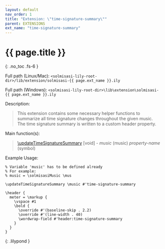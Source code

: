 ```yaml
---
layout: default
nav_order: 1
title: "Extension: \"time-signature-summary\""
parent: EXTENSIONS
ext_name: "time-signature-summary"
---
```


# {{ page.title }}
{: .no_toc .fs-6 }

<div class="code-example" markdown="1">

Full path (Linux/Mac): `<solmisasi-lily-root-dir>/lib/extension/solmisasi-{{ page.ext_name }}.ily`

Full path (Windows): `<solmisasi-lily-root-dir>\lib\extension\solmisasi-{{ page.ext_name }}.ily`

Description:
> This extension contains some necessary helper functions to summarize all time signature changes throughout the given music. The time signature summary is written to a custom header property.

Main function(s):
> [\updateTimeSignatureSummary](../../appendices/custom-functions/#updateTimeSignatureSummary) [void] - _music_ (music) _property-name_ (symbol)

Example Usage:
```
% Variable 'music' has to be defined already
% For example:
% music = \solmisasiMusic \mus

\updateTimeSignatureSummary \music #'time-signature-summary

\header {
  meter = \markup {
    \vspace #1
    \bold {
      \override #'(baseline-skip . 2.2)
      \override #'(line-width . 40)
      \wordwrap-field #'header:time-signature-summary
    }
  }
}
```
{: .lilypond }

</div>
